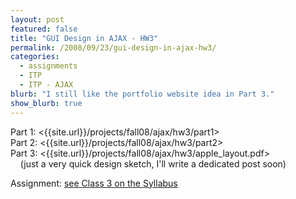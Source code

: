 ```yaml
---
layout: post
featured: false
title: "GUI Design in AJAX - HW3"
permalink: /2008/09/23/gui-design-in-ajax-hw3/
categories:
  - assignments
  - ITP
  - ITP - AJAX
blurb: "I still like the portfolio website idea in Part 3."
show_blurb: true
---
```

Part 1: <{{site.url}}/projects/fall08/ajax/hw3/part1>  
Part 2: <{{site.url}}/projects/fall08/ajax/hw3/part2>  
Part 3: <{{site.url}}/projects/fall08/ajax/hw3/apple_layout.pdf>  
&nbsp;&nbsp;&nbsp;&nbsp;(just a very quick design sketch, I'll write a dedicated post soon)

Assignment: [see Class 3 on the Syllabus][1]

 [1]: http://formconstant.net/introspect/syllabus/
